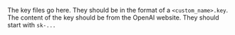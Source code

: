 The key files go here. They should be in the format of a `<custom_name>.key`. The content of the key should be from the OpenAI website. They should start with `sk-...`